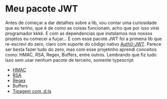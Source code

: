 # Meu pacote JWT
Antes de começar a dar detalhes sobre a lib, vou contar uma curiosidade que eu tenho, que é de como as coisas funcionam, acho que por isso virei programador kkkk.
E com as dependencias que instalamos nos nossos projetos eu comecei a fuçar...
E com esse pacote JWT foi a primeira lib que re-escrevi do zero, claro com suporte do código nativo [Auth0-JWT](https://github.com/auth0/node-jsonwebtoken).
Parece ser besta fazer tudo do zero, mas com esse projetinho aprendi conceitos como: HMAC, RSA, Regex, Buffers, entre outros. Lembrando que fiz tudo isso sem usar nenhum
pacote de terceiro, somente typescript
* [HMAC](https://en.wikipedia.org/wiki/Hash-based_message_authentication_code)
* [RSA](https://medium.com/@tarcisioma/algoritmo-de-criptografia-assim%C3%A9trica-rsa-c6254a3c7042)
* [Regex](https://regexr.com/)
* Buffers
* [Tipagem com .d.ts](https://www.typescriptlang.org/docs/handbook/declaration-files/templates/module-d-ts.html)

